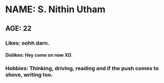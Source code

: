 # NAME: S. Nithin Utham
## AGE: 22
### Likes: oohh darn.
#### Dislikes: Hey come on now XD.
### Hobbies: Thinking, driving, reading and if the push comes to shove, writing too.
